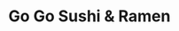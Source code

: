 ---
layout: place
title: "Go Go Sushi & Ramen"
permalink: /california/san-diego/go-go-sushi-ramen.html
stateAbbr: CA
stateName: California
cityName: San Diego
seo:
  name: "Go Go Sushi & Ramen"
  type: Restaurant
  links: https://gogosushisd.com/?utm_source=google
description: "Laid-back locale serving up Japanese dishes, including sushi & teriyaki, plus Korean noodle soups. Go Go Sushi & Ramen serves delicious sushi in San Diego, California. Try fresh Japanese dishes for a great dining experience. Available for takeout, delivery, lunch, and dinner."
place_id: ChIJQ3AsQRz524ARdHA8jUQDdG8
photos:
  - name: >-
      places/ChIJQ3AsQRz524ARdHA8jUQDdG8/photos/AeeoHcJAo2otz98xDfg4woKuKu4pDp8iysJdb67FIF9JieSw84DYVIZHGXJOZSladiEACAwpdz24OU5vIjwevtHUn7n2W9eEi1U0MTSamgcEfCt6AZ5Zb4XobSUhH-qM1_7yLTQnI9WRV7-iYBcTzDVzrvhXSvIj0UfankecPhBOtsWJaBwx-N0gQaEdnzH7M37USvJgURuwwXpI-_O-NazEGdmkJxK3yxLMhIAXLMJPW7_T9jicrOwUJnJbk8lvy8a4ag3Zwlg6Jqlt08thFgkS9Qsw-qknzmGNXErFC0aebx8RhSm4PV6auK9zuS1H03kihu5hMwogsYUp8xwhK1VnSARkgDvckQrsWVTD0DrTsRIiZiTiiR6TLHvxWmTeUVfT0DX8O52COZ44fJWBi3Veu4TjmsY2O_ZiBolKY2vAnKyqdrhI
    widthPx: 4032
    heightPx: 3024
    authorAttributions:
      - displayName: Jerry Miranda
        uri: https://maps.google.com/maps/contrib/110639126420650550479
        photoUri: >-
          https://lh3.googleusercontent.com/a-/ALV-UjWNUl6RwAnPJB5708hAQo4evIi_QTH0ogYYhm4mWaqCvQB6nO2u=s100-p-k-no-mo
    flagContentUri: >-
      https://www.google.com/local/imagery/report/?cb_client=maps_api_places.places_api&image_key=!1e10!2sCIHM0ogKEICAgICq6aSo5gE&hl=en-US
    googleMapsUri: >-
      https://www.google.com/maps/place//data=!3m4!1e2!3m2!1sCIHM0ogKEICAgICq6aSo5gE!2e10!4m2!3m1!1s0x80dbf91c412c7043:0x6f7403448d3c7074
  - name: >-
      places/ChIJQ3AsQRz524ARdHA8jUQDdG8/photos/AeeoHcIgOKk25931NfaW3J88TJPVJbYjWPXiPn3B8FhKDQjT_hW7-_x31X2bUb8cLrFWCPbz56CISjc4vKjQhmkwJH2E1skrWd4gX2Rks1VSWKhW8mo-vf96KIHGbSlWLqNlR_BGZFHnlAtJPL15d-DljLeO2s0NDGVBAqZTfaMUu1EJwGETDEgEjOSOexYnJIVfcN5wpjo9c7lFqe2ekLleRpnjE-GwFJrBaneT4ZiUpkO17zVNvEGeakxOQ40HRGl0yFDTkEr3y2Ln9wdkO-vCz0tSRSCupolgWez2yFdIPuREse3DgNM5pDXu-Fip61KDEGbhHE7H-gEivlDvKEkvHqivTcNPJ8x_4BhEvaXS0T1Nh9hV8yq6TVuC3pP7yWtzcSLyXRiOBiZ7cxZLOngT5d04vhtt1mHJKLJWmYFiOdt4ieH5
    widthPx: 4032
    heightPx: 2268
    authorAttributions:
      - displayName: JC
        uri: https://maps.google.com/maps/contrib/108819977675690923885
        photoUri: >-
          https://lh3.googleusercontent.com/a-/ALV-UjUGqsS01IhVd-AWnAcwHQ3PWMRHTKtSChXHR_7hDInfb46t9ldqaw=s100-p-k-no-mo
    flagContentUri: >-
      https://www.google.com/local/imagery/report/?cb_client=maps_api_places.places_api&image_key=!1e10!2sCIHM0ogKEICAgICE1LzejQE&hl=en-US
    googleMapsUri: >-
      https://www.google.com/maps/place//data=!3m4!1e2!3m2!1sCIHM0ogKEICAgICE1LzejQE!2e10!4m2!3m1!1s0x80dbf91c412c7043:0x6f7403448d3c7074
  - name: >-
      places/ChIJQ3AsQRz524ARdHA8jUQDdG8/photos/AeeoHcItFz2HnhrcAX3vE6nhgqkHvLtZNHKd5toqHtPUpMLvdZoL591WhbmKne92fZ8mUVwNEivt8Kqm7pyQIbkhC_70k5VIX8wdoa2MnqORhsqccBC3xOmWpR-nadBj5YMrlIhpjtrJ5kJbKGXrAjwIEwzmybzB6kQoJ8bnt_jVR7nPbL6oaPY3y8290U4hhrXxhIoKQp35sWhJqs13Udv3xdAvg7J8VI26LCNdzg3r11fw6CgmHB9QiMOYMBuYF1yz5zF5v4ZLixhdZrlqhDJ5fan0aKK1t6l1OKyiVS6K5crflERtEgU07HSPfr3P2xeQNVFT7IAWKqKclvAA0xzTju7cGJvnAdb0mxpXxpfkv-s5z7ldgJqTCkENnCnQJfmshr8MtSI3FdUN65HH_VSIZJ1yyt6aVpR4V4BSqIW47K2_KQ
    widthPx: 4000
    heightPx: 3000
    authorAttributions:
      - displayName: Corona Chrome
        uri: https://maps.google.com/maps/contrib/109968178313885768788
        photoUri: >-
          https://lh3.googleusercontent.com/a-/ALV-UjWOYhiHkvrmBA_GHaMOnXjdiOu3N0CYd6pUFDD00sh3KwKVKPk0=s100-p-k-no-mo
    flagContentUri: >-
      https://www.google.com/local/imagery/report/?cb_client=maps_api_places.places_api&image_key=!1e10!2sCIHM0ogKEICAgIC_-Kf1EA&hl=en-US
    googleMapsUri: >-
      https://www.google.com/maps/place//data=!3m4!1e2!3m2!1sCIHM0ogKEICAgIC_-Kf1EA!2e10!4m2!3m1!1s0x80dbf91c412c7043:0x6f7403448d3c7074
  - name: >-
      places/ChIJQ3AsQRz524ARdHA8jUQDdG8/photos/AeeoHcJdhtBeXeLJf_3aa3j-2eW1pPMaMQskLIWwU0LMhoKYzCV6OTHcGcAvC8E7AlQgX1V35_3rsl_Z7ZW6Nz0EcELOtqdzRFjrZwahz62qlMLenil23-groeCB79ziltcjxdS7xRnoZS96Vaq64hOpMyTtP9xNhJJoUTHONLC9_QM76rOnZhVMLXM2hqULp09OfZD-qtD_FYJ9MDDfrf2DK3l9pDsgmNlZKAOpByYTSVOIx6cMpNUYXS1RwYZzJ6kbFi4WRbYcdy5hkQk0okslEP7p3TZBPJtrD4S-AhQBDdztMFdUtrdz5GQxftXwHZ5Dcgl1nJsRQuPa_465ot6AT74fTXfjG-65Fcr9STZfNGuom7r9ojzN9Klj57eii9SwcBrvT5tQw2iu1ICEM_Leea6QDolMDHta6Nuqoyun9LoDsSA
    widthPx: 4032
    heightPx: 3024
    authorAttributions:
      - displayName: Steph Marco
        uri: https://maps.google.com/maps/contrib/111541618176276412740
        photoUri: >-
          https://lh3.googleusercontent.com/a-/ALV-UjXR5DOmC3rZ84_wiw06deNUuoebFywRbATidqSoTFnVMX7yCGgm=s100-p-k-no-mo
    flagContentUri: >-
      https://www.google.com/local/imagery/report/?cb_client=maps_api_places.places_api&image_key=!1e10!2sCIHM0ogKEICAgIC308vQyAE&hl=en-US
    googleMapsUri: >-
      https://www.google.com/maps/place//data=!3m4!1e2!3m2!1sCIHM0ogKEICAgIC308vQyAE!2e10!4m2!3m1!1s0x80dbf91c412c7043:0x6f7403448d3c7074
  - name: >-
      places/ChIJQ3AsQRz524ARdHA8jUQDdG8/photos/AeeoHcINeQxiuqsoUBi4cLoFkdajh_z5OnCxcSHwuZJxcSHlOgu_EkbBKUDMT-C1nXatTVxioJ8MMT1rl4p_dLoK20unOVntr8tUEKr5hfrVpLWQAU1PiWDvvLgEa59EfjRRtUpsrMaQWBS-uMvIRaqDZ4NmNALKGdxVigz4XpKinoaz6nVaiwEFssRrw4bvKy3ND1s6-YIXEl3oJ_TL65pvransKGxAC2tuS_57c7tenERIsmwrKSZ4eXzYGNK7n03pyiLxN1IsHPv6MOCOsPrURa0KNzeYLXaWwENP24KGtajw-wzkYWvvsEyLZ141MsIVvukza_aCE2lq6jr91NID5vgCrNyhTmWuTDY6xDAT6AEoA9D9Sw6nX5pNOML5JN5jTOUF6bb5cmuxJ_ddnrJWaDI1utG5pMihMG1WFP-_haM7z2fx
    widthPx: 4032
    heightPx: 3024
    authorAttributions:
      - displayName: Ian M.
        uri: https://maps.google.com/maps/contrib/117695817072687830100
        photoUri: >-
          https://lh3.googleusercontent.com/a-/ALV-UjUh1XOwmd6nYPolTZpQI0aX67nwKzCELfDiPvu4kQMMkJs80AF4Bg=s100-p-k-no-mo
    flagContentUri: >-
      https://www.google.com/local/imagery/report/?cb_client=maps_api_places.places_api&image_key=!1e10!2sCIHM0ogKEICAgICO077f9QE&hl=en-US
    googleMapsUri: >-
      https://www.google.com/maps/place//data=!3m4!1e2!3m2!1sCIHM0ogKEICAgICO077f9QE!2e10!4m2!3m1!1s0x80dbf91c412c7043:0x6f7403448d3c7074
  - name: >-
      places/ChIJQ3AsQRz524ARdHA8jUQDdG8/photos/AeeoHcKBgsUNMDo-yOzuHexrr2Ja1CrJ2l2AGcctsinWfhsCJDYRq2G_iRfHkF0e3vhY-JX1ARJAe-nVw-WuDBkOe-0kF6su3ufXALb85L40uk0zBtn2Tp-hb8mmrSfRTNU1Di6jz6PadkjRXTWsqtA2c8NKhOiqFUmLgfq7ZJZrnRH5XuNF6fEbklbt_hLMm0DMZcf1Hs4_IaGlK0PwNm3rsXkSLYoHnywiustBT5y_HyCU_94clKIb27AnH3jR0Cg_SDqLtlby8-MyPnGc3tKDeShp3a9fmdM_FDjGaXSnFRc3eQ46BrKAKcx5rbQYuIAW-MmIr7H11NHGVEPgVM5dMpEzjMZeqtdtWVxAThVEUn2fz2CUbUp7xXtLnTkYpGqVBm3eswdw4Y5_VPJVn4Zf0KPsc21Fes2Q52CLH-B5iDnyLg
    widthPx: 3600
    heightPx: 4800
    authorAttributions:
      - displayName: Jaythan
        uri: https://maps.google.com/maps/contrib/102680773585855194543
        photoUri: >-
          https://lh3.googleusercontent.com/a-/ALV-UjVl3CE9JwSyFnsvuqPSteLTu4b_bT2Qo5IGxbYk0UIMu5JzQlFylw=s100-p-k-no-mo
    flagContentUri: >-
      https://www.google.com/local/imagery/report/?cb_client=maps_api_places.places_api&image_key=!1e10!2sCIHM0ogKEICAgIDr7JqbIA&hl=en-US
    googleMapsUri: >-
      https://www.google.com/maps/place//data=!3m4!1e2!3m2!1sCIHM0ogKEICAgIDr7JqbIA!2e10!4m2!3m1!1s0x80dbf91c412c7043:0x6f7403448d3c7074
  - name: >-
      places/ChIJQ3AsQRz524ARdHA8jUQDdG8/photos/AeeoHcJ3R-YegNwY2xnD3UkIuvLfCjm5YXC_uTPCJCmp59sk3nRh-49ijjbCZNocYrL9PhxuPGYNt6qCzNV6r6Gfe_xmrhNozwJNSVnQEgJSR7kC5MNyTNM0anCE79UEJgE3UoZGcuH9GNgltRmXvhX3B3qJLF4eQVIpSZoZvi-gBHv-Bek3u-9pYJYgUifZz940doU-RjMMCCEEid4uViG7ITMYWwFui-TZE2wig8WrJwEDR5XZyhM_XRFftt-6RxtGHnNtvaG7zv-_7OofAwQe8HIiBQMVYWk7Np-V-01TsvtfM2O-FL2rmP0-qsXpAHDTdBloVc7EjTOcwilqJ7tyIItwoaZVzXmQz_f6-QDBO1ruX3Sr7Qn0S-kedFczx8Cjp_AAxiz8Ybzn9JLQJdUJ5focREi6CbraQOsA4kCLM_WT8sYs
    widthPx: 3024
    heightPx: 4032
    authorAttributions:
      - displayName: Phu Cao
        uri: https://maps.google.com/maps/contrib/106801560099284739711
        photoUri: >-
          https://lh3.googleusercontent.com/a/ACg8ocJX5AzGYiotpgWlIKH_WsyWWPc4Wq120vNIHbQWif-IU1Nb9w=s100-p-k-no-mo
    flagContentUri: >-
      https://www.google.com/local/imagery/report/?cb_client=maps_api_places.places_api&image_key=!1e10!2sCIHM0ogKEICAgIC0horR1QE&hl=en-US
    googleMapsUri: >-
      https://www.google.com/maps/place//data=!3m4!1e2!3m2!1sCIHM0ogKEICAgIC0horR1QE!2e10!4m2!3m1!1s0x80dbf91c412c7043:0x6f7403448d3c7074
  - name: >-
      places/ChIJQ3AsQRz524ARdHA8jUQDdG8/photos/AeeoHcLJ3X-pAXujDpsuF65aF3YxSEBrzxq7xiCx9V60J1plvtOPs9CR8KP9LmPpDZXsUYJbtL7AUyWl7JiYSKcxQJkGMz5X_1tBt8CjYh2mZ71SuiWhgSvPUOl63u2OjdOLq2zvouCVlBFfcZW4hgw75LNl-KbU92Y0MMC-ELTDoMmkP7HDVgePNWE9JmAiJ3h0PlViX1i3dgldzzwxOvvMA5NqvdkLcnWh3RfY1vPhdMuAkisrw2d09z5n38xSxeYzQHdlWXU2-gbeT-mEH4CxsiB8LQQYCMlh8XvOT0ewjLLzPBUiiqNIWAjU7UZCjiXIjyVif_Eh-3cY6IHgzeCiob5qSt2KXk6GgjoZIV3hCHaJe2g0TD-OvZXpnI-zTp97T0EpXepPgVugU_YwOZjawPwOrENGBBTzPImutYO7UNPdjt35
    widthPx: 3024
    heightPx: 4032
    authorAttributions:
      - displayName: Stacey Johnson
        uri: https://maps.google.com/maps/contrib/115539185131395107010
        photoUri: >-
          https://lh3.googleusercontent.com/a-/ALV-UjWquT2_2IeWL_NoYl-pTqM0dVV9-uWgYJ-OVULRwvVUPPvLF_4RYQ=s100-p-k-no-mo
    flagContentUri: >-
      https://www.google.com/local/imagery/report/?cb_client=maps_api_places.places_api&image_key=!1e10!2sCIHM0ogKEICAgICGr_Cy6wE&hl=en-US
    googleMapsUri: >-
      https://www.google.com/maps/place//data=!3m4!1e2!3m2!1sCIHM0ogKEICAgICGr_Cy6wE!2e10!4m2!3m1!1s0x80dbf91c412c7043:0x6f7403448d3c7074
  - name: >-
      places/ChIJQ3AsQRz524ARdHA8jUQDdG8/photos/AeeoHcIZqn-fYAGLr3XWNWi8yNfxmBQFai_NNehWqy3v3TtszNbnPV2lRIGHCuvhfiynVdW6eWVTt6FFZykwwmbkwntN7wMx1xgZXzbrPhFDShbKRuTa8_MY5Sauaa0E8q_-p3qcr9AVqxNW2Lgi01lmwxMM85OtQ5VraZ8Xj3YlzYIHxrYYknacRc0861LYqScsHG1a1tC-CsPZQXWh_aXIzDqoEmTNOZ2dI9VZx-J76uFwyvShva1eox_v55tl3A9v1W_OjuFXCIQtI8jHzx0M1GxK1Jks8TxzP-7BUEon6RUG4iHrhiEFwVVhwBreRa93V9FjvJLYbqsWaZwBKpeIIt5NaFUaugWHfKlwVfzRT7WbBg9zoN7M0lQySGHVFZzt78QjsQCxHeu2sFXGdHMqWVgXDDTPzxX5OVL8ySnHhYJRe-Z6
    widthPx: 2880
    heightPx: 3840
    authorAttributions:
      - displayName: LULU LIVE Art
        uri: https://maps.google.com/maps/contrib/106977587622405341805
        photoUri: >-
          https://lh3.googleusercontent.com/a-/ALV-UjW5ygnApAewoweQAk5p3wb5bpNLSKQiVaQNV78P96atCNid4QI=s100-p-k-no-mo
    flagContentUri: >-
      https://www.google.com/local/imagery/report/?cb_client=maps_api_places.places_api&image_key=!1e10!2sCIHM0ogKEICAgICR_L6lvQE&hl=en-US
    googleMapsUri: >-
      https://www.google.com/maps/place//data=!3m4!1e2!3m2!1sCIHM0ogKEICAgICR_L6lvQE!2e10!4m2!3m1!1s0x80dbf91c412c7043:0x6f7403448d3c7074
  - name: >-
      places/ChIJQ3AsQRz524ARdHA8jUQDdG8/photos/AeeoHcKVB5xWB_qEusuAt_aP838Jth5snYmiwENbC-80EUAsK3qs4EFZ4-cZStmE6mHte47aFHyGnWFtZ6BRHjHOwRFPXuwWUmNvFocR0TCU3k2j_UZ_KKilGy4GEhC1wS3Krl2qgpU7iJ_Tf44ntSpIsjVhzCmdPaQQsGB9uS_CF98HWe007p3fRQ684BwKIjCuGoZYhDAn-VsLdPh6Plqk1xf9D1EHABCnuOEkdFk5B0h4aHrNiEaSfa0TFevSz0UeJSt7O7yp-PBiVA3685-bj_NcN3KW7ffTHM1by1dI_s1ZipE9dFFli1wQkFeGpOmlo2UPOFuC8fhq92tDzU8mY4wxakH5JuS1e3qtdWH600jVahGmo4xNKM0zyJbedNr8VpsIZ0WS6NRjnmOtTT4afB3oF4rPP1EhPTZE0y1SOUl8mnw
    widthPx: 3024
    heightPx: 3024
    authorAttributions:
      - displayName: Yu-Ying Lee
        uri: https://maps.google.com/maps/contrib/107836524459682199777
        photoUri: >-
          https://lh3.googleusercontent.com/a/ACg8ocJwDLkA_CZZO1VEXes0WrZ8ga7jJdy3gcIookvF0Dp-xnzE21o=s100-p-k-no-mo
    flagContentUri: >-
      https://www.google.com/local/imagery/report/?cb_client=maps_api_places.places_api&image_key=!1e10!2sCIHM0ogKEICAgIC0hvq2xwE&hl=en-US
    googleMapsUri: >-
      https://www.google.com/maps/place//data=!3m4!1e2!3m2!1sCIHM0ogKEICAgIC0hvq2xwE!2e10!4m2!3m1!1s0x80dbf91c412c7043:0x6f7403448d3c7074
address: '9430 Mira Mesa Blvd #5C, San Diego, CA 92126, USA'
street: '9430 Mira Mesa Blvd #5C'
city: San Diego
state: CA
zip: '92126'
country: USA
neighborhood: Mira Mesa
latitude: '32.918411'
longitude: '-117.122481'
accessibility_options:
  wheelchairAccessibleParking: true
  wheelchairAccessibleEntrance: true
  wheelchairAccessibleRestroom: true
  wheelchairAccessibleSeating: true
business_status: OPERATIONAL
name: Go Go Sushi & Ramen
google_maps_links:
  directionsUri: >-
    https://www.google.com/maps/dir//''/data=!4m7!4m6!1m1!4e2!1m2!1m1!1s0x80dbf91c412c7043:0x6f7403448d3c7074!3e0
  placeUri: https://maps.google.com/?cid=8031047628470644852
  writeAReviewUri: >-
    https://www.google.com/maps/place//data=!4m3!3m2!1s0x80dbf91c412c7043:0x6f7403448d3c7074!12e1
  reviewsUri: >-
    https://www.google.com/maps/place//data=!4m4!3m3!1s0x80dbf91c412c7043:0x6f7403448d3c7074!9m1!1b1
  photosUri: >-
    https://www.google.com/maps/place//data=!4m3!3m2!1s0x80dbf91c412c7043:0x6f7403448d3c7074!10e5
primary_type: Sushi Restaurant
opening_hours:
  regular: null
  current: null
secondary_opening_hours:
  regular:
    weekdayDescriptions: null
    type: null
  current:
    weekdayDescriptions: null
    type: null
phone: (858) 530-8600
price_level: null
price_range: $10 &ndash; $20
rating: '4.0'
rating_count: 0
website: https://gogosushisd.com/?utm_source=google
reviews:
  - name: >-
      places/ChIJQ3AsQRz524ARdHA8jUQDdG8/reviews/ChZDSUhNMG9nS0VJQ0FnSURyN0pycmZ3EAE
    relativePublishTimeDescription: 9 months ago
    rating: 4
    text:
      text: >-
        I went to Go Go Sushi and Ramen for an early lunch, the food was not bad
        but not great. The tuna sashimi was chewy and had veins in it, and was
        containing a lack of freshness. The Unagi Don was above average, the
        sweetness of the teriyaki sauce and the saltiness of the eel was
        delicious. The Tonkotsu Ramen was above average, the broth was
        fulfilling and rich, and the noodles were cooked well. The Chasiu/ BBQ
        pork was tender, but the one downside was that the egg was cooked
        through, when it should be runny and smooth. The Bulgogi Tofu was
        mediocre, since the tofu was smooth.
      languageCode: en
    originalText:
      text: >-
        I went to Go Go Sushi and Ramen for an early lunch, the food was not bad
        but not great. The tuna sashimi was chewy and had veins in it, and was
        containing a lack of freshness. The Unagi Don was above average, the
        sweetness of the teriyaki sauce and the saltiness of the eel was
        delicious. The Tonkotsu Ramen was above average, the broth was
        fulfilling and rich, and the noodles were cooked well. The Chasiu/ BBQ
        pork was tender, but the one downside was that the egg was cooked
        through, when it should be runny and smooth. The Bulgogi Tofu was
        mediocre, since the tofu was smooth.
      languageCode: en
    authorAttribution:
      displayName: Jaythan
      uri: https://www.google.com/maps/contrib/102680773585855194543/reviews
      photoUri: >-
        https://lh3.googleusercontent.com/a-/ALV-UjVl3CE9JwSyFnsvuqPSteLTu4b_bT2Qo5IGxbYk0UIMu5JzQlFylw=s128-c0x00000000-cc-rp-mo-ba2
    publishTime: '2024-07-15T19:07:51.793239Z'
    flagContentUri: >-
      https://www.google.com/local/review/rap/report?postId=ChZDSUhNMG9nS0VJQ0FnSURyN0pycmZ3EAE&d=17924085&t=1
    googleMapsUri: >-
      https://www.google.com/maps/reviews/data=!4m6!14m5!1m4!2m3!1sChZDSUhNMG9nS0VJQ0FnSURyN0pycmZ3EAE!2m1!1s0x80dbf91c412c7043:0x6f7403448d3c7074
  - name: >-
      places/ChIJQ3AsQRz524ARdHA8jUQDdG8/reviews/ChZDSUhNMG9nS0VJQ0FnSUNSX0w2bGJREAE
    relativePublishTimeDescription: 2 years ago
    rating: 4
    text:
      text: >-
        Very convenient spot to have a quick lunch. The store is not big and
        quite, it’s nice to be here to hangout, chat and talk stuff. The food
        here is fine, not amazing, but not bad. I ordered a teriyaki salmon
        bento box, it comes with a small bowl of Miso soup, salad, small portion
        tempura, four pieces sushi roll,  a piece of teriyaki salmon and white
        rice. The bento box has right amount of food for one person. If you like
        bento box, this place is not a bad choice.
      languageCode: en
    originalText:
      text: >-
        Very convenient spot to have a quick lunch. The store is not big and
        quite, it’s nice to be here to hangout, chat and talk stuff. The food
        here is fine, not amazing, but not bad. I ordered a teriyaki salmon
        bento box, it comes with a small bowl of Miso soup, salad, small portion
        tempura, four pieces sushi roll,  a piece of teriyaki salmon and white
        rice. The bento box has right amount of food for one person. If you like
        bento box, this place is not a bad choice.
      languageCode: en
    authorAttribution:
      displayName: LULU LIVE Art
      uri: https://www.google.com/maps/contrib/106977587622405341805/reviews
      photoUri: >-
        https://lh3.googleusercontent.com/a-/ALV-UjW5ygnApAewoweQAk5p3wb5bpNLSKQiVaQNV78P96atCNid4QI=s128-c0x00000000-cc-rp-mo-ba7
    publishTime: '2023-03-28T03:51:22.610035Z'
    flagContentUri: >-
      https://www.google.com/local/review/rap/report?postId=ChZDSUhNMG9nS0VJQ0FnSUNSX0w2bGJREAE&d=17924085&t=1
    googleMapsUri: >-
      https://www.google.com/maps/reviews/data=!4m6!14m5!1m4!2m3!1sChZDSUhNMG9nS0VJQ0FnSUNSX0w2bGJREAE!2m1!1s0x80dbf91c412c7043:0x6f7403448d3c7074
  - name: >-
      places/ChIJQ3AsQRz524ARdHA8jUQDdG8/reviews/ChdDSUhNMG9nS0VJQ0FnSUNaLXJpSi1BRRAB
    relativePublishTimeDescription: a year ago
    rating: 2
    text:
      text: >-
        My husband and I came in on an impromptu date night, and we left
        disappointed.

        We chose this place because it was cheaper than another sushi place in
        the area, but still expected a bit more. The interior is cute, but the
        food was not good. I first ordered a Beef Teriyaki rice bowl, but the
        vegetables were falling apart, and the beef was very low-quality. I
        asked for a Veggie Yakiudon instead, and this tasted better than the
        first. He liked his Tonkotsu Ramen, and the sushi was average. Our
        waitress was nice but visibly disappointed when I asked for a new dish.
      languageCode: en
    originalText:
      text: >-
        My husband and I came in on an impromptu date night, and we left
        disappointed.

        We chose this place because it was cheaper than another sushi place in
        the area, but still expected a bit more. The interior is cute, but the
        food was not good. I first ordered a Beef Teriyaki rice bowl, but the
        vegetables were falling apart, and the beef was very low-quality. I
        asked for a Veggie Yakiudon instead, and this tasted better than the
        first. He liked his Tonkotsu Ramen, and the sushi was average. Our
        waitress was nice but visibly disappointed when I asked for a new dish.
      languageCode: en
    authorAttribution:
      displayName: Ciera Fernandez
      uri: https://www.google.com/maps/contrib/115323831260930710439/reviews
      photoUri: >-
        https://lh3.googleusercontent.com/a-/ALV-UjWtPaOP02mtpKJjNiL_1SCV0a4uUObxbuVhXx-mDdqZJ_JoTMfe=s128-c0x00000000-cc-rp-mo
    publishTime: '2023-09-09T04:29:35.494987Z'
    flagContentUri: >-
      https://www.google.com/local/review/rap/report?postId=ChdDSUhNMG9nS0VJQ0FnSUNaLXJpSi1BRRAB&d=17924085&t=1
    googleMapsUri: >-
      https://www.google.com/maps/reviews/data=!4m6!14m5!1m4!2m3!1sChdDSUhNMG9nS0VJQ0FnSUNaLXJpSi1BRRAB!2m1!1s0x80dbf91c412c7043:0x6f7403448d3c7074
  - name: >-
      places/ChIJQ3AsQRz524ARdHA8jUQDdG8/reviews/ChdDSUhNMG9nS0VJQ0FnSUN4OVppMDNBRRAB
    relativePublishTimeDescription: a year ago
    rating: 4
    text:
      text: >-
        We came for a late lunch and it was pretty empty. They came to serve us
        quite quickly. :)


        We ordered:


        - bulgogi bento box: 4/5, the fried vegetables were crunchy, the miso
        soup was delicious, the california roll sushi was okay, and beef bulgogi
        was a bit too sweet


        - the tempura udon: 4/5, the noodle was cooked just perfectly soft and
        chewy, the broth was similar to a shiitake soup


        - the Tamago nigiri: 3/5, i like my sushi room temperature. the nigiri
        was very cold as if it just came out of the freezer. not my personal
        favorite.


        - the Rocking shrimp tempura roll: 3/5, the insides were falling apart.
        it wasn't as crunchy as I had expected. it just didn't seem very fresh.


        Overall, the food was okay. Everything was inexpensive.
      languageCode: en
    originalText:
      text: >-
        We came for a late lunch and it was pretty empty. They came to serve us
        quite quickly. :)


        We ordered:


        - bulgogi bento box: 4/5, the fried vegetables were crunchy, the miso
        soup was delicious, the california roll sushi was okay, and beef bulgogi
        was a bit too sweet


        - the tempura udon: 4/5, the noodle was cooked just perfectly soft and
        chewy, the broth was similar to a shiitake soup


        - the Tamago nigiri: 3/5, i like my sushi room temperature. the nigiri
        was very cold as if it just came out of the freezer. not my personal
        favorite.


        - the Rocking shrimp tempura roll: 3/5, the insides were falling apart.
        it wasn't as crunchy as I had expected. it just didn't seem very fresh.


        Overall, the food was okay. Everything was inexpensive.
      languageCode: en
    authorAttribution:
      displayName: Xiaoxing Qin
      uri: https://www.google.com/maps/contrib/114078141879058082204/reviews
      photoUri: >-
        https://lh3.googleusercontent.com/a-/ALV-UjXXF4mghd1L5q77D_X0gSIO5TrcPjh07vMd9hQKeEVnTN3fU6SU=s128-c0x00000000-cc-rp-mo-ba4
    publishTime: '2023-05-22T22:19:19.383159Z'
    flagContentUri: >-
      https://www.google.com/local/review/rap/report?postId=ChdDSUhNMG9nS0VJQ0FnSUN4OVppMDNBRRAB&d=17924085&t=1
    googleMapsUri: >-
      https://www.google.com/maps/reviews/data=!4m6!14m5!1m4!2m3!1sChdDSUhNMG9nS0VJQ0FnSUN4OVppMDNBRRAB!2m1!1s0x80dbf91c412c7043:0x6f7403448d3c7074
  - name: >-
      places/ChIJQ3AsQRz524ARdHA8jUQDdG8/reviews/ChZDSUhNMG9nS0VJQ0FnSUM5Xy1fNmN3EAE
    relativePublishTimeDescription: a year ago
    rating: 3
    text:
      text: >-
        The bento box was a good deal, but the sushi fell apart way too fast and
        the chicken was kind of tough. The miso soup was good, as was the
        tempura so it was overall not too bad.
      languageCode: en
    originalText:
      text: >-
        The bento box was a good deal, but the sushi fell apart way too fast and
        the chicken was kind of tough. The miso soup was good, as was the
        tempura so it was overall not too bad.
      languageCode: en
    authorAttribution:
      displayName: M D
      uri: https://www.google.com/maps/contrib/110556149894267334528/reviews
      photoUri: >-
        https://lh3.googleusercontent.com/a-/ALV-UjUpNbu63tY4P3YD4F6aG6Hk9EURsNvqqx5vXgeOqe40taPQLaCIiQ=s128-c0x00000000-cc-rp-mo-ba5
    publishTime: '2024-03-11T23:48:52.863797Z'
    flagContentUri: >-
      https://www.google.com/local/review/rap/report?postId=ChZDSUhNMG9nS0VJQ0FnSUM5Xy1fNmN3EAE&d=17924085&t=1
    googleMapsUri: >-
      https://www.google.com/maps/reviews/data=!4m6!14m5!1m4!2m3!1sChZDSUhNMG9nS0VJQ0FnSUM5Xy1fNmN3EAE!2m1!1s0x80dbf91c412c7043:0x6f7403448d3c7074
parking_options:
  freeParkingLot: true
  freeStreetParking: true
  valetParking: false
payment_options:
  acceptsCreditCards: true
  acceptsDebitCards: true
  acceptsCashOnly: false
allow_dogs: null
curbside_pickup: true
delivery: true
dine_in: true
good_for_children: true
good_for_groups: null
good_for_sports: false
live_music: false
menu_for_children: false
outdoor_seating: false
reservable: true
restroom: true
serves_beer: true
serves_breakfast: false
serves_brunch: false
serves_cocktails: null
serves_coffee: false
serves_dinner: true
serves_dessert: true
serves_lunch: true
serves_vegetarian_food: null
serves_wine: true
takeout: true
update_category: essentials
summary: >-
  Laid-back locale serving up Japanese dishes, including sushi & teriyaki, plus
  Korean noodle soups.

---